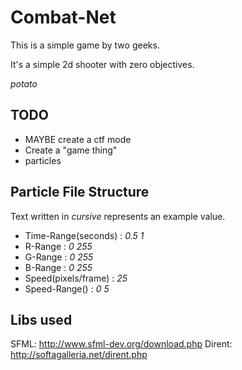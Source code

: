 Combat-Net
==========

This is a simple game by two geeks.

It's a simple 2d shooter with zero objectives. 

*potato*

TODO
----
* MAYBE create a ctf mode
* Create a "game thing"
* particles

Particle File Structure
-----------------------

Text written in *cursive* represents an example value.

* Time-Range(seconds) : *0.5 1*
* R-Range : *0 255*
* G-Range : *0 255*
* B-Range : *0 255*
* Speed(pixels/frame) : *25*
* Speed-Range() : *0 5*

Libs used
---------

SFML: http://www.sfml-dev.org/download.php
Dirent: http://softagalleria.net/dirent.php